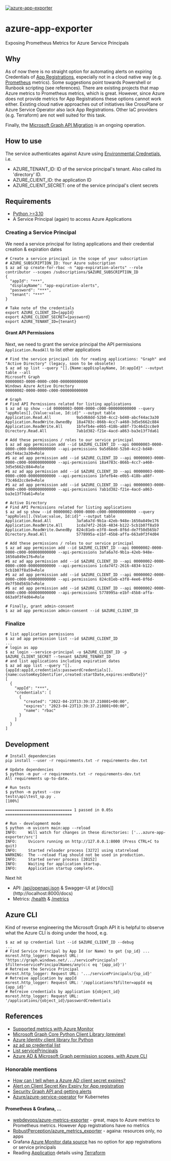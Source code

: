[![azure-app-exporter](https://github.com/mkoertgen/azure-app-exporter/actions/workflows/azure-app-exporter.yml/badge.svg)](https://github.com/mkoertgen/azure-app-exporter/actions/workflows/azure-app-exporter.yml)

# azure-app-exporter

Exposing Prometheus Metrics for Azure Service Principals

## Why

As of now there is no straight option for automating alerts on expiring Credentials of [App Registrations](https://docs.microsoft.com/en-us/graph/notifications-integration-app-registration), especially not in a cloud native way (e.g. [Prometheus](https://prometheus.io/) metrics).
Some suggestions point towards Powershell or Runbook scripting (see references).
There are existing projects that map Azure metrics to Prometheus metrics, which is great.
However, since Azure does not provide metrics for App Registrations these options cannot work either.
Existing cloud native approaches out of initiatives like CrossPlane or Azure Service Operator also lack App Registrations.
Other IaC providers (e.g. Terraform) are not well suited for this task.

Finally, the [Microsoft Graph API Migration](https://docs.microsoft.com/en-us/graph/migrate-azure-ad-graph-faq) is an ongoing operation.

## How to use

The service authenticates against Azure using [Environmental Crednetials](https://docs.microsoft.com/en-us/python/api/azure-identity/azure.identity.environmentcredential?view=azure-python), i.e.

- AZURE_TENANT_ID: ID of the service principal's tenant. Also called its 'directory' ID.
- AZURE_CLIENT_ID: the application ID
- AZURE_CLIENT_SECRET: one of the service principal's client secrets

## Requirements

- [Python >=3.10](https://www.python.org/)
- A Service Principal (again) to access Azure Applications

### Creating a Service Principal

We need a service principal for listing applications and their credential creation & expiration dates

```shell
# Create a service principal in the scope of your subscription
# AZURE_SUBSCRIPTION_ID: Your Azure subscription
$ az ad sp create-for-rbac -n "app-expiration-alerts" --role contributor --scopes /subscriptions/$AZURE_SUBSCRIPTION_ID
{
  "appId": "***",
  "displayName": "app-expiration-alerts",
  "password": "***",
  "tenant": "***"
}

# Take note of the credentials
export AZURE_CLIENT_ID={appId}
export AZURE_CLIENT_SECRET={password}
export AZURE_TENANT_ID={tenant}
```

#### Grant API Permissions

Next, we need to grant the service principal the API permissions `Application.ReadAll` to list other applications

```shell
# Find the service principal ids for reading applications: "Graph" and "Active Directory" (legacy, soon to be obsolete)
$ az ad sp list --query "[].{Name:appDisplayName, Id:appId}" --output table --all
Microsoft Graph                                               00000003-0000-0000-c000-000000000000
Windows Azure Active Directory                                00000002-0000-0000-c000-000000000000

# Graph
# Find API Permissions related for listing applications
$ az ad sp show --id 00000003-0000-0000-c000-000000000000 --query "appRoles[].{Value:value, Id:id}" --output table
Application.Read.All           9a5d68dd-52b0-4cc2-bd40-abcf44ac3a30
Application.ReadWrite.OwnedBy  18a4783c-866b-4cc7-a460-3d5e5662c884
Application.ReadWrite.All      1bfefb4e-e0b5-418b-a88f-73c46d2cc8e9
Directory.Read.All             7ab1d382-f21e-4acd-a863-ba3e13f7da61

# Add these permissions / roles to our service principal
$ az ad app permission add --id $AZURE_CLIENT_ID --api 00000003-0000-0000-c000-000000000000 --api-permissions 9a5d68dd-52b0-4cc2-bd40-abcf44ac3a30=Role
#$ az ad app permission add --id $AZURE_CLIENT_ID --api 00000003-0000-0000-c000-000000000000 --api-permissions 18a4783c-866b-4cc7-a460-3d5e5662c884=Role
#$ az ad app permission add --id $AZURE_CLIENT_ID --api 00000003-0000-0000-c000-000000000000 --api-permissions 1bfefb4e-e0b5-418b-a88f-73c46d2cc8e9=Role
#$ az ad app permission add --id $AZURE_CLIENT_ID --api 00000003-0000-0000-c000-000000000000 --api-permissions 7ab1d382-f21e-4acd-a863-ba3e13f7da61=Role

# Active Directory
# Find API Permissions related for listing applications
$ az ad sp show --id 00000002-0000-0000-c000-000000000000 --query "appRoles[].{Value:value, Id:id}" --output table
Application.Read.All           3afa6a7d-9b1a-42eb-948e-1650a849e176
Application.ReadWrite.All      1cda74f2-2616-4834-b122-5cb1b07f8a59
Application.ReadWrite.OwnedBy  824c81eb-e3f8-4ee6-8f6d-de7f50d565b7
Directory.Read.All             5778995a-e1bf-45b8-affa-663a9f3f4d04

# Add these permissions / roles to our service principal
$ az ad app permission add --id $AZURE_CLIENT_ID --api 00000002-0000-0000-c000-000000000000 --api-permissions 3afa6a7d-9b1a-42eb-948e-1650a849e176=Role
#$ az ad app permission add --id $AZURE_CLIENT_ID --api 00000002-0000-0000-c000-000000000000 --api-permissions 1cda74f2-2616-4834-b122-5cb1b07f8a59=Role
#$ az ad app permission add --id $AZURE_CLIENT_ID --api 00000002-0000-0000-c000-000000000000 --api-permissions 824c81eb-e3f8-4ee6-8f6d-de7f50d565b7=Role
#$ az ad app permission add --id $AZURE_CLIENT_ID --api 00000002-0000-0000-c000-000000000000 --api-permissions 5778995a-e1bf-45b8-affa-663a9f3f4d04=Role

# Finally, grant admin-consent
$ az ad app permission admin-consent --id $AZURE_CLIENT_ID
```

### Finalize

```shell
# list application permissions
$ az ad app permission list --id $AZURE_CLIENT_ID
...
# login as app
$ az login --service-principal -u $AZURE_CLIENT_ID -p $AZURE_CLIENT_SECRET --tenant $AZURE_TENANT_ID
# and list applications including expiration dates
$ az ad app list --query "[].{appId:appId,credentials:passwordCredentials[].{name:customKeyIdentifier,created:startDate,expires:endDate}}"
[
  {
    "appId": "***",
    "credentials": [
      {
        "created": "2022-04-23T13:39:37.210801+00:00",
        "expires": "2023-04-23T13:39:37.210801+00:00",
        "name": "rbac"
      }
    ]
  }
]
```

## Development

```shell
# Install dependencies
pip install --user -r requirements.txt -r requirements-dev.txt

# Update dependencies
$ python -m pur -r requirements.txt -r requirements-dev.txt
All requirements up-to-date.

# Run tests
$ python -m pytest --cov
tests\api\test_sp.py .                                           [100%]

============================= 1 passed in 0.05s =============================

# Run - development mode
$ python -m uvicorn main:app --reload
INFO:     Will watch for changes in these directories: ['...azure-app-exporter/src']
INFO:     Uvicorn running on http://127.0.0.1:8000 (Press CTRL+C to quit)
INFO:     Started reloader process [3272] using statreload
WARNING:  The --reload flag should not be used in production.
INFO:     Started server process [20152]
INFO:     Waiting for application startup.
INFO:     Application startup complete.
```

Next hit

- API: [/api/openapi.json](http://localhost:8000/api/openapi.json) & Swagger-UI at [/docs]](http://localhost:8000/docs)
- Metrics: [/health](http://localhost:8000/health) & [/metrics](http://localhost:8000/metrics)

## Azure CLI

Kind of reverse engineering the Microsoft Graph API it is helpful to observe what the Azure CLI is doing under the hood, e.g.

```shell
$ az ad sp credential list --id $AZURE_CLIENT_ID --debug
...
# Find Service Principal by App Id (or Name) to get {sp_id} ...
msrest.http_logger: Request URL: 'https://graph.windows.net/.../servicePrincipals?$filter=servicePrincipalNames/any(c:c eq '{app_id}')'
# Retreive the Service Principal
msrest.http_logger: Request URL: '.../servicePrincipals/{sp_id}'
# Retreive application by appId
msrest.http_logger: Request URL: '/applications?$filter=appId eq {app_id}'
# Retreive credentials by application ${object_id}
msrest.http_logger: Request URL: '/applications/{object_id}/passwordCredentials
```

## References

- [Supported metrics with Azure Monitor](https://docs.microsoft.com/en-us/azure/azure-monitor/essentials/metrics-supported)
- [Microsoft Graph Core Python Client Library (preview)](https://github.com/microsoftgraph/msgraph-sdk-python-core)
- [Azure Identity client library for Python](https://github.com/Azure/azure-sdk-for-python/tree/main/sdk/identity/azure-identity)
- [az ad sp credential list](https://docs.microsoft.com/de-de/cli/azure/ad/sp/credential?view=azure-cli-latest#az-ad-sp-credential-list)
- [List servicePrincipals](https://docs.microsoft.com/en-us/graph/api/serviceprincipal-list?view=graph-rest-1.0&tabs=http)
- [Azure AD & Microsoft Graph permission scopes, with Azure CLI](https://www.agrenpoint.com/azcli-adscope/)

### Honorable mentions

- [How can I tell when a Azure AD client secret expires?](https://stackoverflow.com/questions/44075464/how-can-i-tell-when-a-azure-ad-client-secret-expires)
- [Alert on Client Secret Key Expiry for App registration](https://social.msdn.microsoft.com/Forums/office/en-US/f834ed27-a792-496d-93be-7ece9cbcd212/alert-on-client-secret-key-expiry-for-app-registration?forum=WindowsAzureAD)
- [Security Graph API and getting alerts](https://msandbu.org/security-graph-api-and-getting-alerts/)
- [Azure/azure-service-operator](https://github.com/Azure/azure-service-operator) for Kubernetes

#### Prometheus & Grafana, ...

- [webdevops/azure-metrics-exporter](https://github.com/webdevops/azure-metrics-exporter) - great, maps to Azure metrics to Prometheus metrics. However App registrations have no metrics
- [RobustPerception/azure_metrics_exporter](https://github.com/RobustPerception/azure_metrics_exporter) - againa: resources only, no apps
- Grafana [Azure Monitor data source](https://grafana.com/docs/grafana/latest/datasources/azuremonitor/) has no option for app registrations or service principals
- Reading [Application](https://registry.terraform.io/providers/hashicorp/azuread/latest/docs/resources/application) details using [Terraform](https://www.terraform.io/)
